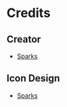 # Credits

## Creator
- [Sparks](https://twitter.com/SelcouthSparks)

## Icon Design
- [Sparks](https://twitter.com/SelcouthSparks)
